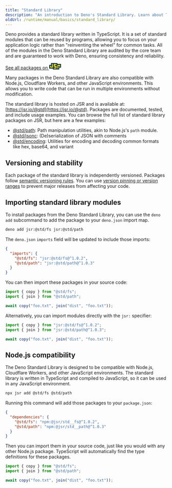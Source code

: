 ```yaml
---
title: "Standard Library"
description: "An introduction to Deno's Standard Library. Learn about TypeScript-first modules, cross-platform compatibility, versioning, package management, and how to use standard modules in your Deno projects."
oldUrl: /runtime/manual/basics/standard_library/
---
```


Deno provides a standard library written in TypeScript. It is a set of standard
modules that can be reused by programs, allowing you to focus on your
application logic rather than "reinventing the wheel" for common tasks. All of
the modules in the Deno Standard Library are audited by the core team and are
guaranteed to work with Deno, ensuring consistency and reliability.

<a href="https://jsr.io/@std" class="docs-cta jsr-cta">See all packages on
<svg class="inline ml-1" viewBox="0 0 13 7" aria-hidden="true" height="20"><path d="M0,2h2v-2h7v1h4v4h-2v2h-7v-1h-4" fill="#083344"></path><g fill="#f7df1e"><path d="M1,3h1v1h1v-3h1v4h-3"></path><path d="M5,1h3v1h-2v1h2v3h-3v-1h2v-1h-2"></path><path d="M9,2h3v2h-1v-1h-1v3h-1"></path></g></svg></a>

Many packages in the Deno Standard Library are also compatible with Node.js,
Cloudflare Workers, and other JavaScript environments. This allows you to write
code that can be run in multiple environments without modification.

The standard library is hosted on JSR and is available at:
[https://jsr.io/@std](https://jsr.io/@std). Packages are documented, tested, and
include usage examples. You can browse the full list of standard library
packages on JSR, but here are a few examples:

- [@std/path](https://jsr.io/@std/path): Path manipulation utilities, akin to
  Node.js's `path` module.
- [@std/jsonc](https://jsr.io/@std/jsonc): (De)serialization of JSON with
  comments
- [@std/encoding](https://jsr.io/@std/encoding): Utilities for encoding and
  decoding common formats like hex, base64, and variant

## Versioning and stability

Each package of the standard library is independently versioned. Packages follow
[semantic versioning rules](https://jsr.io/@std/semver). You can use
[version pinning or version ranges](/runtime/fundamentals/modules/#package-versions)
to prevent major releases from affecting your code.

## Importing standard library modules

To install packages from the Deno Standard Library, you can use the `deno add`
subcommand to add the package to your `deno.json` import map.

```sh
deno add jsr:@std/fs jsr:@std/path
```

The `deno.json` `imports` field will be updated to include those imports:

```json
{
  "imports": {
    "@std/fs": "jsr:@std/fs@^1.0.2",
    "@std/path": "jsr:@std/path@^1.0.3"
  }
}
```

You can then import these packages in your source code:

```ts
import { copy } from "@std/fs";
import { join } from "@std/path";

await copy("foo.txt", join("dist", "foo.txt"));
```

Alternatively, you can import modules directly with the `jsr:` specifier:

```js
import { copy } from "jsr:@std/fs@^1.0.2";
import { join } from "jsr:@std/path@^1.0.3";

await copy("foo.txt", join("dist", "foo.txt"));
```

## Node.js compatibility

The Deno Standard Library is designed to be compatible with Node.js, Cloudflare
Workers, and other JavaScript environments. The standard library is written in
TypeScript and compiled to JavaScript, so it can be used in any JavaScript
environment.

```sh
npx jsr add @std/fs @std/path
```

Running this command will add those packages to your `package.json`:

```json
{
  "dependencies": {
    "@std/fs": "npm:@jsr/std__fs@^1.0.2",
    "@std/path": "npm:@jsr/std__path@^1.0.3"
  }
}
```

Then you can import them in your source code, just like you would with any other
Node.js package. TypeScript will automatically find the type definitions for
these packages.

```ts
import { copy } from "@std/fs";
import { join } from "@std/path";

await copy("foo.txt", join("dist", "foo.txt"));
```
